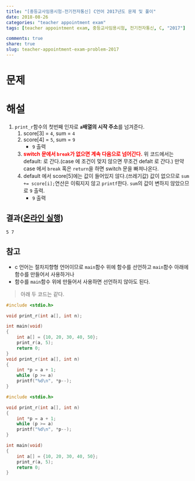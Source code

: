 ```yaml
---
title: "[중등교사임용시험-전기전자통신] C언어 2017년도 문제 및 풀이"
date: 2018-08-26
categories: "teacher appointment exam"
tags: [teacher appointment exam, 중등교사임용시험, 전기전자통신, C, "2017"]

comments: true
share: true
slug: teacher-appointment-exam-problem-2017
---
```


# 문제

<script src="https://gist.github.com/qvil/b8cb622ef11343ee639bc78d4c7f492c.js"></script>

# 해설

1. `print_r`함수의 첫번째 인자로 **`a`배열의 시작 주소**를 넘겨준다.
   1. score[3] = `4`, sum = `4`
   1. score[4] = `5`, sum = `9`
      - `9` 출력
   1. <span style="color: red;font-weight: bold">switch 문에서 `break`가 없으면 계속 다음으로 넘어간다.</span> 위 코드에서는 default: 로 간다.(case 에 조건이 맞지 않으면 무조건 defalt 로 간다.) 만약 case 에서 `break` 혹은 `return`을 하면 switch 문을 빠져나온다.
   1. default 에서 score[5]에는 값이 들어있지 않다.(쓰레기값) 값이 없으므로 `sum += score[i];`연산은 이뤄지지 않고 `printf`한다. `sum`의 값이 변하지 않았으므로 `9` 출력.
      - `9` 출력

## 결과([온라인 실행](https://www.tutorialspoint.com/compile_c_online.php))

```
5 7
```

## 참고

- c 언어는 절차지향형 언어이므로 `main`함수 위에 함수를 선언하고 `main`함수 아래에 함수를 만들어서 사용하거나
- 함수를 `main`함수 위에 만들어서 사용하면 선언하지 않아도 된다.

> 아래 두 코드는 같다.

```c
#include <stdio.h>

void print_r(int a[], int n);

int main(void)
{
    int a[] = {10, 20, 30, 40, 50};
    print_r(a, 5);
    return 0;
}
void print_r(int a[], int n)
{
    int *p = a + 1;
    while (p >= a)
    printf("%d\n", *p--);
}
```

```c
#include <stdio.h>

void print_r(int a[], int n)
{
    int *p = a + 1;
    while (p >= a)
    printf("%d\n", *p--);
}

int main(void)
{
    int a[] = {10, 20, 30, 40, 50};
    print_r(a, 5);
    return 0;
}
```
